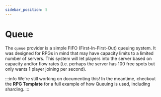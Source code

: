 ```yaml
---
sidebar_position: 5
---
```


# Queue

The `queue` provider is a simple FIFO (First-In-First-Out) queuing system. It was designed for RPGs in mind that may have capacity limits to a limited number of servers. This system will let players into the server based on capacity and/or flow rates (i.e. perhaps the server has 100 free spots but only wants 1 player joining per second).

:::info
We're still working on documenting this! In the meantime, checkout the **RPG Template** for a full example of how Queuing is used, including sharding.
:::
